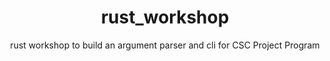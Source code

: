 
<div align="center">

# rust_workshop

rust workshop to build an argument parser and cli for CSC Project Program

</div>
